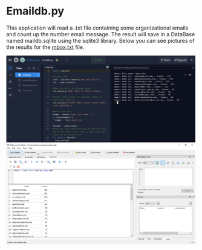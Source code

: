 # Emaildb.py
This application will read a .txt file containing some organizational emails and count up the number email message.  The result will save in a DataBase named maildb.sqlite using the sqlite3 library.
Below you can see pictures of the results for the [mbox.txt](mbox.txt) file.
 <div style="float:center">
 <img  src="pythonResult.PNG" width=500>
  </div>
   <div style="float:center">
 <img  src="SQLiteResult.PNG" width=500>
  </div>
